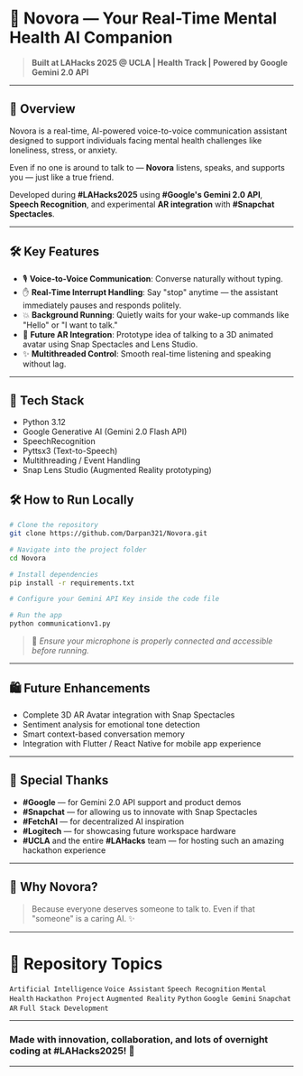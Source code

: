 # 🎤 Novora — Your Real-Time Mental Health AI Companion

> **Built at LAHacks 2025 @ UCLA | Health Track | Powered by Google Gemini 2.0 API**

---

## 🌟 Overview

Novora is a real-time, AI-powered voice-to-voice communication assistant designed to support individuals facing mental health challenges like loneliness, stress, or anxiety.

Even if no one is around to talk to — **Novora** listens, speaks, and supports you — just like a true friend.

Developed during **#LAHacks2025** using **#Google's Gemini 2.0 API**, **Speech Recognition**, and experimental **AR integration** with **#Snapchat Spectacles**.

---

## 🛠️ Key Features

- 🎙️ **Voice-to-Voice Communication**: Converse naturally without typing.
- ✋ **Real-Time Interrupt Handling**: Say "stop" anytime — the assistant immediately pauses and responds politely.
- 💥 **Background Running**: Quietly waits for your wake-up commands like "Hello" or "I want to talk."
- 🌟 **Future AR Integration**: Prototype idea of talking to a 3D animated avatar using Snap Spectacles and Lens Studio.
- ✨ **Multithreaded Control**: Smooth real-time listening and speaking without lag.

---

## 🚀 Tech Stack

- Python 3.12
- Google Generative AI (Gemini 2.0 Flash API)
- SpeechRecognition
- Pyttsx3 (Text-to-Speech)
- Multithreading / Event Handling
- Snap Lens Studio (Augmented Reality prototyping)

## 🛠️ How to Run Locally

```bash
# Clone the repository
git clone https://github.com/Darpan321/Novora.git

# Navigate into the project folder
cd Novora

# Install dependencies
pip install -r requirements.txt

# Configure your Gemini API Key inside the code file

# Run the app
python communicationv1.py
```

> 💬 *Ensure your microphone is properly connected and accessible before running.*

---

## 🛍️ Future Enhancements

- Complete 3D AR Avatar integration with Snap Spectacles
- Sentiment analysis for emotional tone detection
- Smart context-based conversation memory
- Integration with Flutter / React Native for mobile app experience

---

## 🙏 Special Thanks

- **#Google** — for Gemini 2.0 API support and product demos
- **#Snapchat** — for allowing us to innovate with Snap Spectacles
- **#FetchAI** — for decentralized AI inspiration
- **#Logitech** — for showcasing future workspace hardware
- **#UCLA** and the entire **#LAHacks** team — for hosting such an amazing hackathon experience

---

## 🧐 Why Novora?

> Because everyone deserves someone to talk to. Even if that "someone" is a caring AI. ✨

---

# 🏰 Repository Topics

`Artificial Intelligence` `Voice Assistant` `Speech Recognition` `Mental Health` `Hackathon Project` `Augmented Reality` `Python` `Google Gemini` `Snapchat AR` `Full Stack Development`

---

### Made with innovation, collaboration, and lots of overnight coding at #LAHacks2025! 🚀

---
